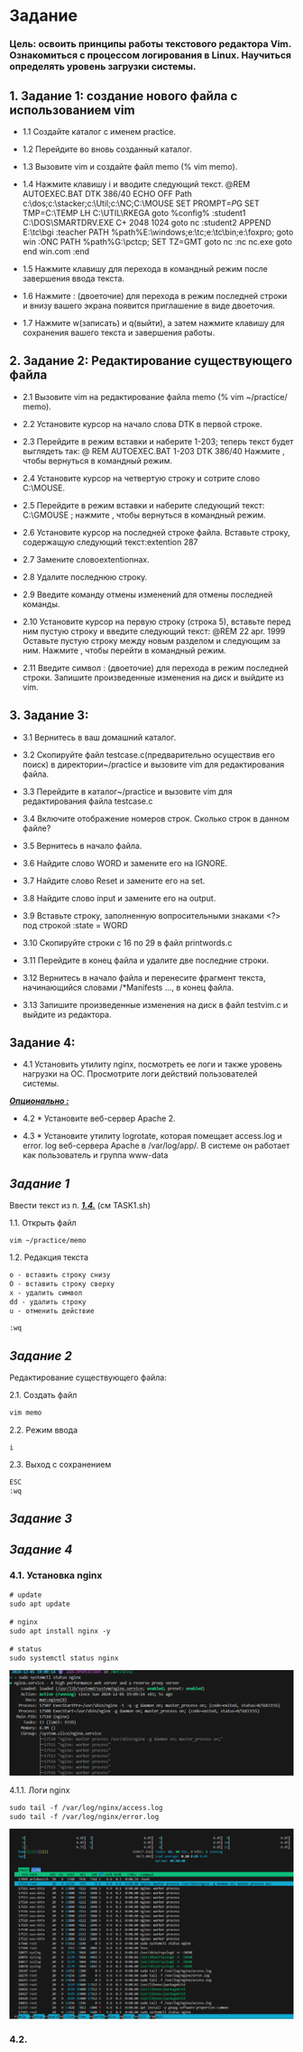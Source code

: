 # Задание 
### Цель: освоить принципы работы текстового редактора Vim. Ознакомиться с процессом логирования в Linux. Научиться определять уровень загрузки системы.
##  1. Задание 1: cоздание нового файла с использованием vim

 - 1.1 Создайте каталог с именем practice.

 - 1.2 Перейдите во вновь созданный каталог.

- 1.3 Вызовите vim и создайте файл memo (% vim memo).

- 1.4 Нажмите клавишу i и вводите следующий текст. @REM AUTOEXEC.BAT DTK 386/40 ECHO OFF Path c:\dos;c:\stacker;c:\Util;c:\NC;C:\MOUSE SET PROMPT=$P$G SET TMP=C:\TEMP LH C:\UTIL\RKEGA goto %config% :student1 C:\DOS\SMARTDRV.EXE C+ 2048 1024 goto nc :student2 APPEND E:\tc\bgi :teacher PATH %path%E:\windows;e:\tc;e:\tc\bin;e:\foxpro; goto win :ONC PATH %path%G:\pctcp; SET TZ=GMT goto nc :nc nc.exe goto end win.com :end

- 1.5 Нажмите клавишу для перехода в командный режим после завершения ввода текста.

- 1.6 Нажмите : (двоеточие) для перехода в режим последней строки и внизу вашего экрана появится приглашение в виде двоеточия.

- 1.7 Нажмите w(записать) и q(выйти), а затем нажмите клавишу для сохранения вашего текста и завершения работы.
  
## 2. Задание 2: Редактирование существующего файла
- 2.1 Вызовите vim на редактирование файла memo (% vim ~/practice/ memo).
  
- 2.2 Установите курсор на начало слова DTK в первой строке.
  
- 2.3 Перейдите в режим вставки и наберите 1-203; теперь текст будет выглядеть так: @ REM AUTOEXEC.BAT 1-203 DTK 386/40 Нажмите , чтобы вернуться в командный режим.
  
- 2.4 Установите курсор на четвертую строку и сотрите слово C:\MOUSE.
  
- 2.5 Перейдите в режим вставки и наберите следующий текст: С:\GMOUSE ; нажмите , чтобы вернуться в командный режим.
  
- 2.6 Установите курсор на последней строке файла. Вставьте строку, содержащую следующий текст:extention 287
  
- 2.7 Замените словоextentionнаx.
  
- 2.8 Удалите последнюю строку.
  
- 2.9 Введите команду отмены изменений для отмены последней команды.
  
- 2.10 Установите курсор на первую строку (строка 5), вставьте перед ним пустую строку и введите следующий текст: @REM 22 apr. 1999 Оставьте пустую строку между новым разделом и следующим за ним. Нажмите , чтобы перейти в командный режим.
  
- 2.11 Введите символ : (двоеточие) для перехода в режим последней строки. Запишите произведенные изменения на диск и выйдите из vim.
  
## 3. Задание 3: 
- 3.1 Вернитесь в ваш домашний каталог.

- 3.2 Скопируйте файл testcase.c(предварительно осуществив его поиск) в директории~/practice и вызовите vim для редактирования файла.

- 3.3 Перейдите в каталог~/practice и вызовите vim для редактирования файла testcase.c

- 3.4 Включите отображение номеров строк. Сколько строк в данном файле?
- 3.5 Вернитесь в начало файла.

- 3.6 Найдите слово WORD и замените его на IGNORE.

- 3.7 Найдите слово Reset и замените его на set.

- 3.8 Найдите слово input и замените его на output.

- 3.9 Вставьте строку, заполненную вопросительными знаками <?> под строкой :state = WORD

- 3.10 Скопируйте строки с 16 по 29 в файл printwords.c

- 3.11 Перейдите в конец файла и удалите две последние строки.

- 3.12 Вернитесь в начало файла и перенесите фрагмент текста, начинающийся словами /*Manifests ..., в конец файла.

- 3.13 Запишите произведенные изменения на диск в файл testvim.c и выйдите из редактора.

## Задание 4: 

- 4.1 Установить утилиту nginx, посмотреть ее логи и также уровень нагрузки на ОС. Просмотрите логи действий пользователей системы. 

<ins>***__Опционально :__***

- 4.2 * Установите веб-сервер Apache 2.

- 4.3 * Установите утилиту logrotate, которая помещает access.log и error.
log веб-сервера Apache в /var/log/app/. В системе он работает как пользователь и группа www-data

## ***Задание 1***

Ввести текст из п. ***<ins>1.4.***
(см TASK1.sh)

1.1. Открыть файл
```
vim ~/practice/memo
```
1.2. Редакция текста
```
o - вставить строку снизу
O - вставить строку сверху
x - удалить символ
dd - удалить строку
u - отменить действие
```
```
:wq
```

## ***Задание 2***
Редактирование существующего файла:

2.1. Создать файл
```bash
vim memo
```
2.2. Режим ввода
```
i
```
2.3. Выход с сохранением
```
ESC 
:wq
```

## ***Задание 3***

## ***Задание 4***

 ### 4.1. Установка nginx
 
 ```
 # update
 sudo apt update

 # nginx
 sudo apt install nginx -y

 # status
 sudo systemctl status nginx
```
![alt text](image.png)

4.1.1.  Логи nginx
```
sudo tail -f /var/log/nginx/access.log
sudo tail -f /var/log/nginx/error.log
```
![alt text](image-1.png)

### 4.2. 



